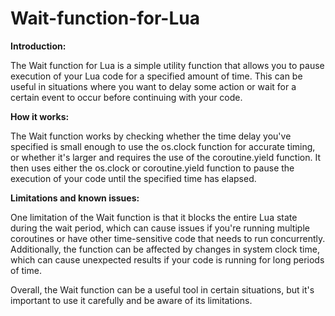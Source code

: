 # Wait-function-for-Lua

**Introduction:**

The Wait function for Lua is a simple utility function that allows you to pause execution of your Lua code for a specified amount of time. This can be useful in situations where you want to delay some action or wait for a certain event to occur before continuing with your code.

**How it works:**

The Wait function works by checking whether the time delay you've specified is small enough to use the os.clock function for accurate timing, or whether it's larger and requires the use of the coroutine.yield function. It then uses either the os.clock or coroutine.yield function to pause the execution of your code until the specified time has elapsed.

**Limitations and known issues:**

One limitation of the Wait function is that it blocks the entire Lua state during the wait period, which can cause issues if you're running multiple coroutines or have other time-sensitive code that needs to run concurrently. Additionally, the function can be affected by changes in system clock time, which can cause unexpected results if your code is running for long periods of time.

Overall, the Wait function can be a useful tool in certain situations, but it's important to use it carefully and be aware of its limitations.
